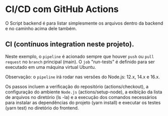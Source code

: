 # CI/CD com GitHub Actions

O Script backend é para listar simplesmente os arquivos dentro da backend e no caminho acima dele também.

## CI (contínuos integration neste projeto).
Neste exemplo, o `pipeline` é acionado sempre que houver `push` ou `pull request` no `branch` principal (main). O `job` "run-tests" é definido para ser executado em uma máquina virtual Ubuntu.

Observação: o `pipeline` irá rodar nas versões do Node.js: 12.x, 14.x e 16.x. 

Os passos incluem a verificação do repositório (actions/checkout), a configuração do ambiente `Node.js` (actions/setup-node), a exibição da lista de arquivos no diretório (ls -la) e a execução dos comandos necessários para instalar as dependências do projeto (yarn install) e executar os testes (yarn test) no diretório do frontend.



